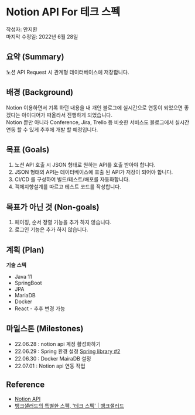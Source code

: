 # Notion API For 테크 스펙
작성자: 안지환  
마지막 수정일: 2022년 6월 28일  



## 요약 (Summary)
노션 API Request 시 관계형 데이터베이스에 저장합니다. 

## 배경 (Background)
Notion 이용하면서 기록 하던 내용을 내 개인 블로그에 실시간으로 연동이 되었으면 좋겠다는 아이디어가 떠올라서 진행하게 되었습니다.   
Notion 뿐만 아니라 Conference, Jira, Trello 등 비슷한 서비스도 블로그에서 실시간 연동 할 수 있게 추후에 개발 할 예정입니다.
   

## 목표 (Goals)
1. 노션 API 호출 시 JSON 형태로 원하는 API를 호출 받아야 합니다.
2. JSON 형태의 API는 데이터베이스에 호출 된 API가 저장이 되어야 합니다.
3. CI/CD 를 구성하여 빌드/테스트/배포를 자동화합니다.
4. 객체지향설계를 따르고 테스트 코드를 작성합니다.

## 목표가 아닌 것 (Non-goals)
1. 페이징, 순서 정렬 기능을 추가 하지 않습니다.
2. 로그인 기능은 추가 하지 않습니다.

## 계획 (Plan)

**기술 스텍**
* Java 11
* SpringBoot
* JPA
* MariaDB
* Docker
* React - 추후 변경 가능


## 마일스톤 (Milestones)
* 22.06.28 : notion api 계정 활성화하기 
* 22.06.29 : Spring 환경 설정 [Spring library #2](https://github.com/jihwooon/Notion-API/issues/2#issue-1287130706)
* 22.06.30 : Docker MairaDB 설정  
* 22.07.01 : Notion api 연동 작업


## Reference
* [Notion API](https://developers.notion.com/)
* [뱅크샐러드의 특별한 스펙, '테크 스펙' | 뱅크샐러드](https://blog.banksalad.com/tech/we-work-by-tech-spec/)
